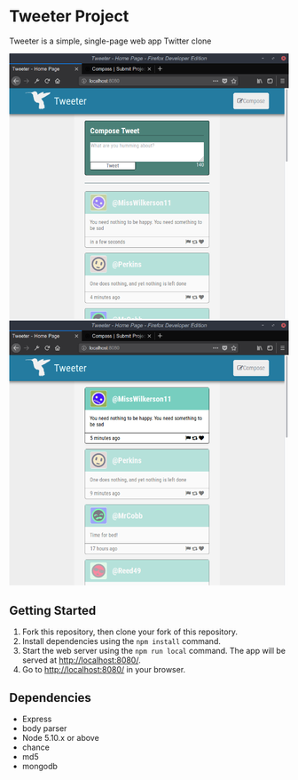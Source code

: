 # Tweeter Project

Tweeter is a simple, single-page web app Twitter clone

!['Composing']( https://github.com/ThompsonCody/lighthouse-tweeter/blob/master/docs/compose-section.png )
!['Tweets']( https://github.com/ThompsonCody/lighthouse-tweeter/blob/master/docs/tweets.png )

## Getting Started

1. Fork this repository, then clone your fork of this repository.
2. Install dependencies using the `npm install` command.
3. Start the web server using the `npm run local` command. The app will be served at <http://localhost:8080/>.
4. Go to <http://localhost:8080/> in your browser.

## Dependencies

- Express
- body parser
- Node 5.10.x or above
- chance
- md5
- mongodb